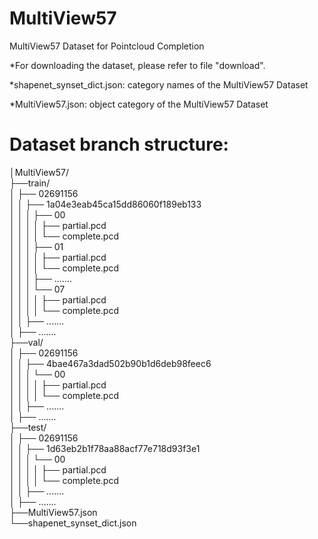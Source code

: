 # MultiView57
MultiView57 Dataset for Pointcloud Completion

*For downloading the dataset, please refer to file "download".

*shapenet_synset_dict.json: category names of the MultiView57 Dataset

*MultiView57.json: object category of the MultiView57 Dataset 

# Dataset branch structure:  
│MultiView57/  
├──train/  
│  ├── 02691156  
│  │   ├── 1a04e3eab45ca15dd86060f189eb133  
│  │   │   ├── 00  
│  │   │   │   ├── partial.pcd  
│  │   │   │   └── complete.pcd  
│  │   │   ├── 01  
│  │   │   │   ├── partial.pcd  
│  │   │   │   └── complete.pcd  
│  │   │   ├── .......  
│  │   │   └── 07  
│  │   │   │   ├── partial.pcd  
│  │   │   │   └── complete.pcd  
│  │   ├── .......  
│  ├── .......  
├──val/  
│  ├── 02691156  
│  │   ├── 4bae467a3dad502b90b1d6deb98feec6  
│  │   │   └── 00  
│  │   │   │   ├── partial.pcd  
│  │   │   │   └── complete.pcd  
│  │   ├── .......  
│  ├── .......  
├──test/  
│  ├── 02691156  
│  │   ├── 1d63eb2b1f78aa88acf77e718d93f3e1  
│  │   │   └── 00  
│  │   │   │   ├── partial.pcd  
│  │   │   │   └── complete.pcd  
│  │   ├── .......  
│  ├── .......  
├──MultiView57.json  
└──shapenet_synset_dict.json  
